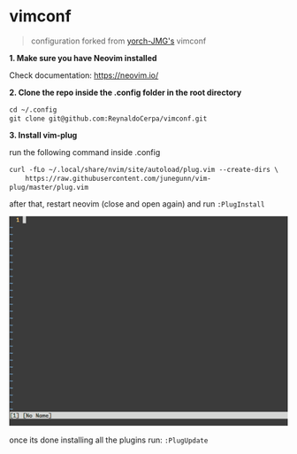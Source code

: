 # **vimconf**
> configuration forked from [yorch-JMG's](https://github.com/yorch-JMG/.nvim) vimconf

**1. Make sure you have Neovim installed**

Check documentation: https://neovim.io/

**2. Clone the repo inside the .config folder in the root directory**
```
cd ~/.config
git clone git@github.com:ReynaldoCerpa/vimconf.git
```


**3. Install vim-plug**

run the following command inside .config
``` 
curl -fLo ~/.local/share/nvim/site/autoload/plug.vim --create-dirs \
    https://raw.githubusercontent.com/junegunn/vim-plug/master/plug.vim
```

after that, restart neovim (close and open again) and run `:PlugInstall`

![PlugInstall](https://raw.githubusercontent.com/junegunn/i/master/vim-plug/installer.gif)

once its done installing all the plugins run: `:PlugUpdate`
